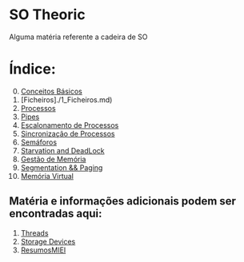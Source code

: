 # SO Theoric
 Alguma matéria referente a cadeira de SO

# Índice:


 0. [Conceitos Básicos](./0_Conceitos_Basicos.md)
 1. [Ficheiros]./1_Ficheiros.md)
 2. [Processos](./2_Processos.md)
 3. [Pipes](./3_Pipes.md)
 4. [Escalonamento de Processos](./4_Escalonamento_de_Processos.md)
 5. [Sincronização de Processos](./5_Sincronização_de_Processos.md)
 6. [Semáforos](./6_Semáforos.md)
 7. [Starvation and DeadLock](./7_Starvation_e_Deadlock.md)
 8. [Gestão de Memória](./8_Gestão_de_Memória.md)
 9. [Segmentation && Paging](./9_Segmentation_e_Paging.md)
 10. [Memória Virtual](./10_Memória_Virtual.md)

 
## Matéria e informações adicionais podem ser encontradas aqui:
 1. [Threads](./E1_Thread.md)
 2. [Storage Devices](./E2_Dispositivos_de_Armazenamento.md)
 3. [ResumosMIEI](https://github.com/mendess/ResumosMIEI/tree/master/SO)

